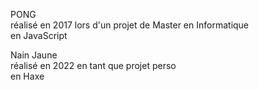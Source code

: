 <html>
<head>
</head>
<body>
	<p>
	<a href="/pong/pong3D.html" style="text-decoration: none;">PONG</a>
	<br>
	réalisé en 2017 lors d'un projet de Master en Informatique
	<br>
	en JavaScript
	</p>
	<p>
	<a href="/NainJaune/web/index.html" style="text-decoration: none;">Nain Jaune</a>
	<br>
	réalisé en 2022 en tant que projet perso
	<br>
	en Haxe
	</p>
</body>
</html>
